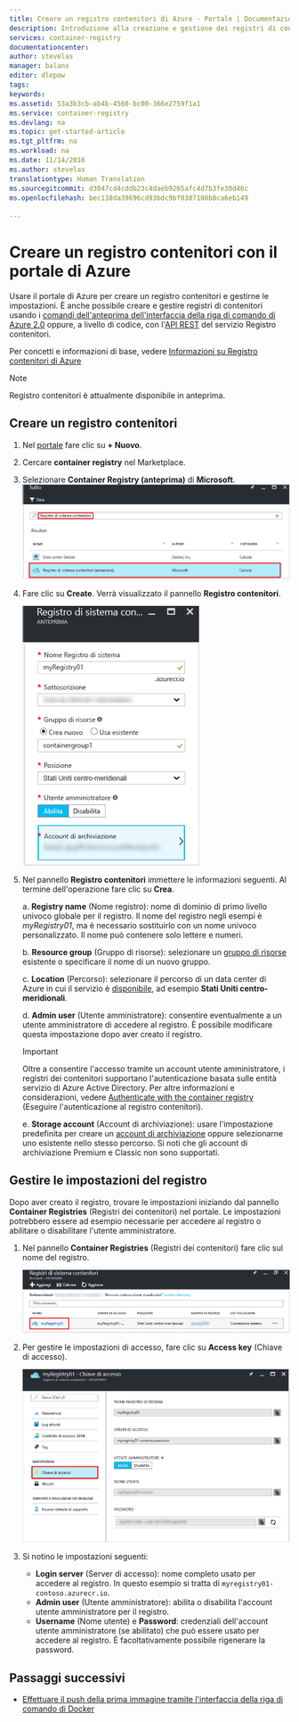 ```yaml
---
title: Creare un registro contenitori di Azure - Portale | Documentazione Microsoft
description: Introduzione alla creazione e gestione dei registri di contenitori di Azure con il portale di Azure
services: container-registry
documentationcenter: 
author: stevelas
manager: balans
editor: dlepow
tags: 
keywords: 
ms.assetid: 53a3b3cb-ab4b-4560-bc00-366e2759f1a1
ms.service: container-registry
ms.devlang: na
ms.topic: get-started-article
ms.tgt_pltfrm: na
ms.workload: na
ms.date: 11/14/2016
ms.author: stevelas
translationtype: Human Translation
ms.sourcegitcommit: d3047cd4cddb23c4daeb9265afc4d7b3fe30d46c
ms.openlocfilehash: bec138da39696cd93bdc9bf0307108b8ca6eb149

---
```

# <a name="create-a-container-registry-using-the-azure-portal"></a>Creare un registro contenitori con il portale di Azure
Usare il portale di Azure per creare un registro contenitori e gestirne le impostazioni. È anche possibile creare e gestire registri di contenitori usando i [comandi dell'anteprima dell'interfaccia della riga di comando di Azure 2.0](container-registry-get-started-azure-cli.md) oppure, a livello di codice, con l'[API REST](https://go.microsoft.com/fwlink/p/?linkid=834376) del servizio Registro contenitori.

Per concetti e informazioni di base, vedere [Informazioni su Registro contenitori di Azure](container-registry-intro.md)


> [!NOTE]
> Registro contenitori è attualmente disponibile in anteprima.


## <a name="create-a-container-registry"></a>Creare un registro contenitori
1. Nel [portale](https://portal.azure.com) fare clic su **+ Nuovo**.
2. Cercare **container registry** nel Marketplace.
3. Selezionare **Container Registry (anteprima)** di **Microsoft**. 
    ![Servizio Registro contenitori in Azure Marketplace](./media/container-registry-get-started-portal/container-registry-marketplace.png)
4. Fare clic su **Create**. Verrà visualizzato il pannello **Registro contenitori**.

    ![Impostazioni di Registro contenitori](./media/container-registry-get-started-portal/container-registry-settings.png)
5. Nel pannello **Registro contenitori** immettere le informazioni seguenti. Al termine dell'operazione fare clic su **Crea**.
   
    a. **Registry name** (Nome registro): nome di dominio di primo livello univoco globale per il registro. Il nome del registro negli esempi è *myRegistry01*, ma è necessario sostituirlo con un nome univoco personalizzato. Il nome può contenere solo lettere e numeri.
   
    b. **Resource group** (Gruppo di risorse): selezionare un [gruppo di risorse](../azure-resource-manager/resource-group-overview.md#resource-groups) esistente o specificare il nome di un nuovo gruppo. 
   
    c. **Location** (Percorso): selezionare il percorso di un data center di Azure in cui il servizio è [disponibile](https://azure.microsoft.com/regions/services/), ad esempio **Stati Uniti centro-meridionali**. 
   
    d. **Admin user** (Utente amministratore): consentire eventualmente a un utente amministratore di accedere al registro. È possibile modificare questa impostazione dopo aver creato il registro.
   
   > [!IMPORTANT]
   > Oltre a consentire l'accesso tramite un account utente amministratore, i registri dei contenitori supportano l'autenticazione basata sulle entità servizio di Azure Active Directory. Per altre informazioni e considerazioni, vedere [Authenticate with the container registry](container-registry-authentication.md) (Eseguire l'autenticazione al registro contenitori).
   
    e. **Storage account** (Account di archiviazione): usare l'impostazione predefinita per creare un [account di archiviazione](../storage/storage-introduction.md) oppure selezionarne uno esistente nello stesso percorso. Si noti che gli account di archiviazione Premium e Classic non sono supportati.

## <a name="manage-registry-settings"></a>Gestire le impostazioni del registro
Dopo aver creato il registro, trovare le impostazioni iniziando dal pannello **Container Registries** (Registri dei contenitori) nel portale. Le impostazioni potrebbero essere ad esempio necessarie per accedere al registro o abilitare o disabilitare l'utente amministratore.

1. Nel pannello **Container Registries** (Registri dei contenitori) fare clic sul nome del registro.
   
    ![Pannello Container Registries (Registri dei contenitori)](./media/container-registry-get-started-portal/container-registry-blade.png)
2. Per gestire le impostazioni di accesso, fare clic su **Access key** (Chiave di accesso).
   
    ![Accesso al registro contenitori](./media/container-registry-get-started-portal/container-registry-access.png)
3. Si notino le impostazioni seguenti:
   
   * **Login server** (Server di accesso): nome completo usato per accedere al registro. In questo esempio si tratta di `myregistry01-contoso.azurecr.io`.
   * **Admin user** (Utente amministratore): abilita o disabilita l'account utente amministratore per il registro.
   * **Username** (Nome utente) e **Password**: credenziali dell'account utente amministratore (se abilitato) che può essere usato per accedere al registro. È facoltativamente possibile rigenerare la password.

## <a name="next-steps"></a>Passaggi successivi
* [Effettuare il push della prima immagine tramite l'interfaccia della riga di comando di Docker](container-registry-get-started-docker-cli.md)






<!--HONumber=Feb17_HO2-->


